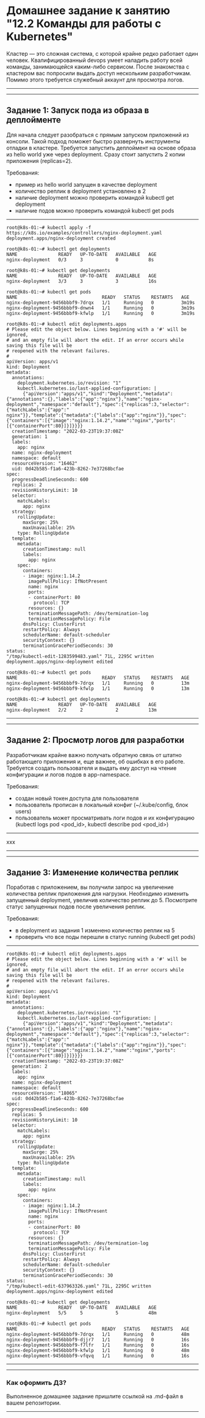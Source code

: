 # Домашнее задание к занятию "12.2 Команды для работы с Kubernetes"
Кластер — это сложная система, с которой крайне редко работает один человек. Квалифицированный devops умеет наладить работу всей команды, занимающейся каким-либо сервисом.
После знакомства с кластером вас попросили выдать доступ нескольким разработчикам. Помимо этого требуется служебный аккаунт для просмотра логов.

---
---
## Задание 1: Запуск пода из образа в деплойменте
Для начала следует разобраться с прямым запуском приложений из консоли. Такой подход поможет быстро развернуть инструменты отладки в кластере. Требуется запустить деплоймент на основе образа из hello world уже через deployment. Сразу стоит запустить 2 копии приложения (replicas=2). 

Требования:
 * пример из hello world запущен в качестве deployment
 * количество реплик в deployment установлено в 2
 * наличие deployment можно проверить командой kubectl get deployment
 * наличие подов можно проверить командой kubectl get pods
---
```
root@k8s-01:~# kubectl apply -f https://k8s.io/examples/controllers/nginx-deployment.yaml
deployment.apps/nginx-deployment created
```
```
root@k8s-01:~# kubectl get deployments
NAME               READY   UP-TO-DATE   AVAILABLE   AGE
nginx-deployment   0/3     3            0           8s
```
```
root@k8s-01:~# kubectl get deployments
NAME               READY   UP-TO-DATE   AVAILABLE   AGE
nginx-deployment   3/3     3            3           16s
```
```
root@k8s-01:~# kubectl get pods
NAME                               READY   STATUS    RESTARTS   AGE
nginx-deployment-9456bbbf9-7drqx   1/1     Running   0          3m19s
nginx-deployment-9456bbbf9-dnwn4   1/1     Running   0          3m19s
nginx-deployment-9456bbbf9-kfwlp   1/1     Running   0          3m19s
```
```
root@k8s-01:~# kubectl edit deployments.apps
# Please edit the object below. Lines beginning with a '#' will be ignored,
# and an empty file will abort the edit. If an error occurs while saving this file will be
# reopened with the relevant failures.
#
apiVersion: apps/v1
kind: Deployment
metadata:
  annotations:
    deployment.kubernetes.io/revision: "1"
    kubectl.kubernetes.io/last-applied-configuration: |
      {"apiVersion":"apps/v1","kind":"Deployment","metadata":{"annotations":{},"labels":{"app":"nginx"},"name":"nginx-deployment","namespace":"default"},"spec":{"replicas":3,"selector":{"matchLabels":{"app":"
nginx"}},"template":{"metadata":{"labels":{"app":"nginx"}},"spec":{"containers":[{"image":"nginx:1.14.2","name":"nginx","ports":[{"containerPort":80}]}]}}}}
  creationTimestamp: "2022-03-23T19:37:08Z"
  generation: 1
  labels:
    app: nginx
  name: nginx-deployment
  namespace: default
  resourceVersion: "16462"
  uid: 0d42b585-f1a6-423b-8262-7e37268bcfae
spec:
  progressDeadlineSeconds: 600
  replicas: 2
  revisionHistoryLimit: 10
  selector:
    matchLabels:
      app: nginx
  strategy:
    rollingUpdate:
      maxSurge: 25%
      maxUnavailable: 25%
    type: RollingUpdate
  template:
    metadata:
      creationTimestamp: null
      labels:
        app: nginx
    spec:
      containers:
      - image: nginx:1.14.2
        imagePullPolicy: IfNotPresent
        name: nginx
        ports:
        - containerPort: 80
          protocol: TCP
        resources: {}
        terminationMessagePath: /dev/termination-log
        terminationMessagePolicy: File
      dnsPolicy: ClusterFirst
      restartPolicy: Always
      schedulerName: default-scheduler
      securityContext: {}
      terminationGracePeriodSeconds: 30
status:
"/tmp/kubectl-edit-1283599483.yaml" 71L, 2295C written                                                                                                                              
deployment.apps/nginx-deployment edited
```
```
root@k8s-01:~# kubectl get pods
NAME                               READY   STATUS    RESTARTS   AGE
nginx-deployment-9456bbbf9-7drqx   1/1     Running   0          13m
nginx-deployment-9456bbbf9-kfwlp   1/1     Running   0          13m
```  
```
root@k8s-01:~# kubectl get deployments
NAME               READY   UP-TO-DATE   AVAILABLE   AGE
nginx-deployment   2/2     2            2           13m
```
---
---
## Задание 2: Просмотр логов для разработки
Разработчикам крайне важно получать обратную связь от штатно работающего приложения и, еще важнее, об ошибках в его работе. 
Требуется создать пользователя и выдать ему доступ на чтение конфигурации и логов подов в app-namespace.

Требования: 
 * создан новый токен доступа для пользователя
 * пользователь прописан в локальный конфиг (~/.kube/config, блок users)
 * пользователь может просматривать логи подов и их конфигурацию (kubectl logs pod <pod_id>, kubectl describe pod <pod_id>)
---
xxx

---
---
## Задание 3: Изменение количества реплик 
Поработав с приложением, вы получили запрос на увеличение количества реплик приложения для нагрузки. Необходимо изменить запущенный deployment, увеличив количество реплик до 5. Посмотрите статус запущенных подов после увеличения реплик. 

Требования:
 * в deployment из задания 1 изменено количество реплик на 5
 * проверить что все поды перешли в статус running (kubectl get pods)
---
```
root@k8s-01:~# kubectl edit deployments.apps
# Please edit the object below. Lines beginning with a '#' will be ignored,
# and an empty file will abort the edit. If an error occurs while saving this file will be
# reopened with the relevant failures.
#
apiVersion: apps/v1
kind: Deployment
metadata:
  annotations:
    deployment.kubernetes.io/revision: "1"
    kubectl.kubernetes.io/last-applied-configuration: |
      {"apiVersion":"apps/v1","kind":"Deployment","metadata":{"annotations":{},"labels":{"app":"nginx"},"name":"nginx-deployment","namespace":"default"},"spec":{"replicas":3,"selector":{"matchLabels":{"app":"
nginx"}},"template":{"metadata":{"labels":{"app":"nginx"}},"spec":{"containers":[{"image":"nginx:1.14.2","name":"nginx","ports":[{"containerPort":80}]}]}}}}
  creationTimestamp: "2022-03-23T19:37:08Z"
  generation: 2
  labels:
    app: nginx
  name: nginx-deployment
  namespace: default
  resourceVersion: "18065"
  uid: 0d42b585-f1a6-423b-8262-7e37268bcfae
spec:
  progressDeadlineSeconds: 600
  replicas: 5
  revisionHistoryLimit: 10
  selector:
    matchLabels:
      app: nginx
  strategy:
    rollingUpdate:
      maxSurge: 25%
      maxUnavailable: 25%
    type: RollingUpdate
  template:
    metadata:
      creationTimestamp: null
      labels:
        app: nginx
    spec:
      containers:
      - image: nginx:1.14.2
        imagePullPolicy: IfNotPresent
        name: nginx
        ports:
        - containerPort: 80
          protocol: TCP
        resources: {}
        terminationMessagePath: /dev/termination-log
        terminationMessagePolicy: File
      dnsPolicy: ClusterFirst
      restartPolicy: Always
      schedulerName: default-scheduler
      securityContext: {}
      terminationGracePeriodSeconds: 30
status:
"/tmp/kubectl-edit-637963326.yaml" 71L, 2295C written                                                                                                                               
deployment.apps/nginx-deployment edited
```
```
root@k8s-01:~# kubectl get deployments
NAME               READY   UP-TO-DATE   AVAILABLE   AGE
nginx-deployment   5/5     5            5           48m
```
```
root@k8s-01:~# kubectl get pods
NAME                               READY   STATUS    RESTARTS   AGE
nginx-deployment-9456bbbf9-7drqx   1/1     Running   0          48m
nginx-deployment-9456bbbf9-djjr7   1/1     Running   0          16s
nginx-deployment-9456bbbf9-f7lfr   1/1     Running   0          16s
nginx-deployment-9456bbbf9-kfwlp   1/1     Running   0          48m
nginx-deployment-9456bbbf9-vfqvq   1/1     Running   0          16s
```
---
---

### Как оформить ДЗ?

Выполненное домашнее задание пришлите ссылкой на .md-файл в вашем репозитории.

---
